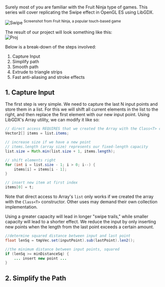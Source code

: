 Surely most of you are familiar with the Fruit Ninja type of games. This series will cover replicating the Swipe effect in OpenGL ES using LibGDX.

![Swipe](http://i.imgur.com/6nFRZDi.png)
<sup>Screenshot from Fruit Ninja, a popular touch-based game</sup>

The result of our project will look something like this:  
![Proj](http://i.imgur.com/m61ar9v.gif)

Below is a break-down of the steps involved:

1. Capture Input
2. Simplify path
3. Smooth path
4. Extrude to triangle strips
5. Fast anti-aliasing and stroke effects

## 1. Capture Input

The first step is very simple. We need to capture the last N input points and store them in a list. For this we will shift all current elements in the list to the right, and then replace the first element with our new input point. Using LibGDX's Array utility, we can modify it like so:

```java
// direct access REQUIRES that we created the Array with the Class<T> constructor
Vector2[] items = list.items;

// increase size if we have a new point
// items.length (array size) represents our fixed-length capacity
list.size = Math.min(list.size + 1, items.length);

// shift elements right
for (int i = list.size - 1; i > 0; i--) {
	items[i] = items[i - 1];
}

// insert new item at first index
items[0] = t;
```

Note that direct access to Array's `list` only works if we created the array with the `Class<T>` constructor. Other uses may demand their own collection implementation. 

Using a greater capacity will lead in longer "swipe trails," while smaller capacity will lead to a shorter effect. We reduce the input by only inserting new points when the length from the last point exceeds a certain amount.

```java
//determine squared distance between input and last point
float lenSq = tmpVec.set(inputPoint).sub(lastPoint).len2();

//the minimum distance between input points, squared
if (lenSq >= minDistanceSq) {
    ... insert new point ...
}
```

## 2. Simplify the Path
